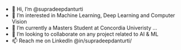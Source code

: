 - 👋 Hi, I’m @supradeepdanturti
- 👀 I’m interested in Machine Learning, Deep Learning and Computer Vision
- 🌱 I’m currently a Masters Student at Concordia Univeristy ...
- 💞️ I’m looking to collaborate on any project related to AI & ML
- 📫 Reach me on LinkedIn @in/supradeepdanturti/

